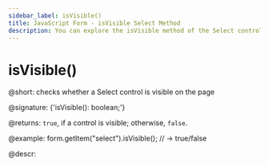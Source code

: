 ```yaml
---
sidebar_label: isVisible()
title: JavaScript Form - isVisible Select Method 
description: You can explore the isVisible method of the Select control of Form in the documentation of the DHTMLX JavaScript UI library. Browse developer guides and API reference, try out code examples and live demos, and download a free 30-day evaluation version of DHTMLX Suite.
---
```


# isVisible()

@short: checks whether a Select control is visible on the page

@signature: {'isVisible(): boolean;'}

@returns:
`true`, if a control is visible; otherwise, `false`.

@example:
form.getItem("select").isVisible(); 
// -> true/false

@descr:
